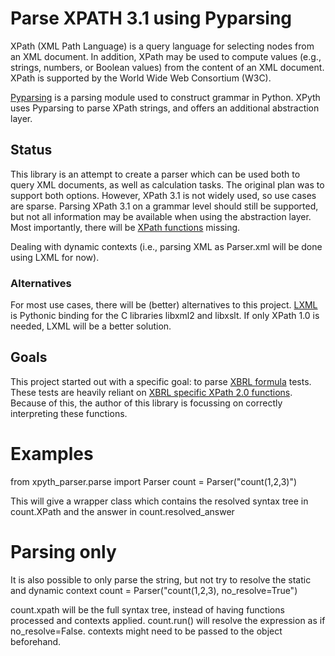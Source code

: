 # Parse XPATH 3.1 using Pyparsing
XPath (XML Path Language) is a query language for selecting nodes from an XML document.
In addition, XPath may be used to compute values (e.g., strings, numbers, or Boolean values) from the content of an XML document.
XPath is supported by the World Wide Web Consortium (W3C).

[Pyparsing](https://github.com/pyparsing/pyparsing) is a parsing module used to construct grammar in Python.
XPyth uses Pyparsing to parse XPath strings, and offers an additional abstraction layer.

## Status
This library is an attempt to create a parser which can be used both to query XML documents,
as well as calculation tasks.
The original plan was to support both options. However, XPath 3.1 is not widely used, so use cases are sparse.
Parsing XPath 3.1 on a grammar level should still be supported, but not all information may be available when using
the abstraction layer. Most importantly, there will be [XPath functions](https://www.w3.org/2005/xpath-functions/) missing.

Dealing with dynamic contexts (i.e., parsing XML as Parser.xml will be done using LXML for now).

### Alternatives
For most use cases, there will be (better) alternatives to this project. [LXML](https://lxml.de/) is Pythonic binding
for the C libraries libxml2 and libxslt. If only XPath 1.0 is needed, LXML will be a better solution.

## Goals
This project started out with a specific goal:
to parse [XBRL formula](https://specifications.xbrl.org/work-product-index-formula-formula-1.0.html) tests.
These tests are heavily reliant on [XBRL specific XPath 2.0 functions](https://specifications.xbrl.org/work-product-index-registries-functions-registry-1.0.html).
Because of this, the author of this library is focussing on correctly interpreting these functions.

# Examples

from xpyth_parser.parse import Parser
count = Parser("count(1,2,3)")

This will give a wrapper class which contains the resolved syntax tree in count.XPath and the answer in count.resolved_answer

# Parsing only
It is also possible to only parse the string, but not try to resolve the static and dynamic context
count = Parser("count(1,2,3), no_resolve=True")

count.xpath will be the full syntax tree, instead of having functions processed and contexts applied.
count.run() will resolve the expression as if no_resolve=False. contexts might need to be passed to the object beforehand.

